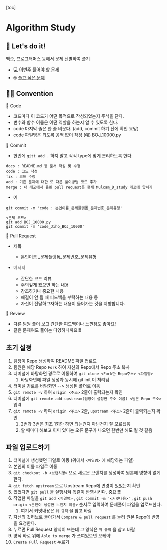 [toc]

# Algorithm Study

## 🤖 Let's do it!

백준, 프로그래머스 등에서 문제 선별하여 풀기

- 💻 [이번주 풀어야 할 문제](https://www.notion.so/2600d630ae5b4981a591cc7ae07194ad?v=25cc62da178b4f7a9d0a160a9c40a313)
- 🤓 [풀고 싶은 문제](https://www.notion.so/8d68711b3fb74c5f80a6582af77b9756)

## 🤙🏻 Convention

🍒 Code

- 코드마다 이 코드가 어떤 목적으로 작성되었는지 주석을 단다.
- 변수와 함수 이름은 어떤 역할을 하는지 알 수 있도록 한다.
- code 마지막 줄은 한 줄 비운다. (add, commit 하기 전에 확인 요망) 
- code 파일명은 되도록 공백 없이 작성 (예) BOJ_10000.py

🍒 Commit

- 한번에 `gitt add .` 하지 말고 각각 type에 맞게 분리하도록 한다.

```
docs : README.md 등 문서 작성 및 수정
code : 코드 작성
fix : 코드 수정
add : 기존 문제에 대한 또 다른 풀이방법 코드 추가
merge : 내 레포에서 올린 pull request를 현재 Mulcam_D_study 레포에 합치기
```

- 예

```
git commit -m 'code : 본인이름_문제플랫폼_문제번호_문제유형'

<문제 코드>
git add BOJ_10000.py
git commit -m 'code_Jiho_BOJ_10000'
```

🍒 Pull Request

- 제목

  - 본인이름 \_문제플랫폼\_문제번호\_문제유형

- 메시지

  - 간단한 코드 리뷰
  - 주의깊게 봤으면 하는 내용
  - 강조하거나 중요한 내용
  - 해결이 안 될 때 피드백을 부탁하는 내용 등
  - 자신이 전달하고자하는 내용이 들어가는 것을 지향합니다.

  

🍒 Review

- 다른 팀원 풀이 보고 간단한 피드백이나 느낀점도 좋아요!
- 같은 문제여도 풀이는 다양하니까요!!!





## 초기 설정

1. 팀장이 Repo 생성하여 README 파일 업로드
2. 팀원은 해당 Repo `Fork` 하여 자신의 Repo에서 Repo 주소 복사
3. 터미널에 바탕화면 경로로 이동하여 `git clone <Fork한 Repo주소> <파일명>`
   1. 바탕화면에 파일 생성과 동시에 git init 이 처리됨
4. 터미널 경로를 바탕화면 --> 생성된 폴더로 이동
5. `git remote -v` 하여 `origin <주소>` 2줄이 출력되는지 확인
6. 터미널에 `git remote add upstream(팀장이 설정한 주소 이름) <원본 Repo 주소>` 입력
7. `git remote -v` 하여  `origin <주소>` 2줄, `upstream <주소>` 2줄이 출력되는지 확인
   1. 2번과 3번은 최초 1회만 하면 되는건지 아닌건지 잘 모르겠음
   2. 할 때마다 해보고 이미 있다는 오류 문구가 나오면 한번만 해도 될 것 같음

## 파일 업로드하기

1.  터미널에 생성했던 파일로 이동 (위에서 `<파일명>` 에 해당하는 파일)
2. 본인의 이름 파일로 이동
3. `git checkout -b <브랜치명>` 으로 새로운 브랜치를 생성하여 원본에 영향이 없게 한다.
4. `git fetch upstream` 으로 Upstream Repo에 변경이 있었는지 확인
5. 있었다면 `git pull` 을 실행시켜 똑같이 반영시킨다. 중요!!!!
6. 작업한 파일을 `git add <파일명>` , `git commit -m '<커밋내용>'` , `git push origin <본인이 생성한 브랜치 이름>` 순서로 입력하여 문제풀이 파일을 업로드한다.
   1. 여기서 커밋내용은 `위 규칙` 을 참고 바람
7. 자신의 깃허브로 돌아가서 `Compare & pull request` 를 눌러 원본 Repo에 반영을 요청한다.
8. 누르면 Pull Request 양식이 뜨는데 그 양식은 `위 규칙` 을 참고 바람
9. 양식 바로 위에 `Able to merge` 가 쓰여있으면 오케이!
10. `Create Pull Request`  누르기

